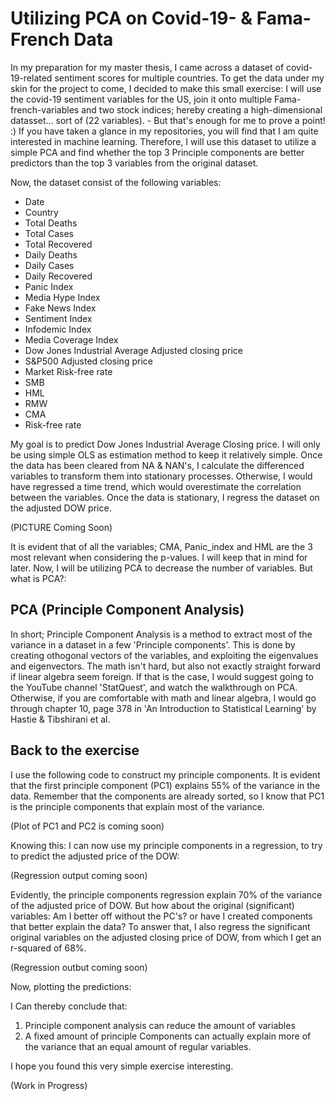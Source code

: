 # Utilizing PCA on Covid-19- & Fama-French Data
In my preparation for my master thesis, I came across a dataset of covid-19-related sentiment scores for multiple countries. To get the data under my skin for the project to come, I decided to make this small exercise: I will use the covid-19 sentiment variables for the US, join it onto multiple Fama-french-variables and two stock indices; hereby creating a high-dimensional datasset... sort of (22 variables). - But that's enough for me to prove a point! :)
If you have taken a glance in my repositories, you will find that I am quite interested in machine learning. Therefore, I will use this dataset to utilize a simple PCA and find whether the top 3 Principle components are better predictors than the top 3 variables from the original dataset.

Now, the dataset consist of the following variables:
- Date
- Country
- Total Deaths
- Total Cases
- Total Recovered
- Daily Deaths
- Daily Cases
- Daily Recovered
- Panic Index
- Media Hype Index
- Fake News Index
- Sentiment Index
- Infodemic Index
- Media Coverage Index
- Dow Jones Industrial Average Adjusted closing price
- S&P500 Adjusted closing price
- Market Risk-free rate
- SMB
- HML
- RMW
- CMA
- Risk-free rate

My goal is to predict Dow Jones Industrial Average Closing price. I will only be using simple OLS as estimation method to keep it relatively simple.
Once the data has been cleared from NA & NAN's, I calculate the differenced variables to transform them into stationary processes. Otherwise, I would have regressed a time trend, which would overestimate the correlation between the variables. Once the data is stationary, I regress the dataset on the adjusted DOW price.

(PICTURE Coming Soon)

It is evident that of all the variables; CMA, Panic_index and HML are the 3 most relevant when considering the p-values. I will keep that in mind for later.
Now, I will be utilizing PCA to decrease the number of variables. But what is PCA?:

## PCA (Principle Component Analysis)
In short; Principle Component Analysis is a method to extract most of the variance in a dataset in a few 'Principle components'. This is done by creating othogonal vectors of the variables, and exploiting the eigenvalues and eigenvectors. The math isn't hard, but also not exactly straight forward if linear algebra seem foreign. If that is the case, I would suggest going to the YouTube channel 'StatQuest', and watch the walkthrough on PCA. Otherwise, if you are comfortable with math and linear algebra, I would go through chapter 10, page 378 in 'An Introduction to Statistical Learning' by Hastie & Tibshirani et al. 

## Back to the exercise
I use the following code to construct my principle components. It is evident that the first principle component (PC1) explains 55% of the variance in the data. Remember that the components are already sorted, so I know that PC1 is the principle components that explain most of the variance.

(Plot of PC1 and PC2 is coming soon)

Knowing this: I can now use my principle components in a regression, to try to predict the adjusted price of the DOW:

(Regression output coming soon)

Evidently, the principle components regression explain 70% of the variance of the adjusted price of DOW. But how about the original (significant) variables: Am I better off without the PC's? or have I created components that better explain the data?
To answer that, I also regress the significant original variables on the adjusted closing price of DOW, from which I get an r-squared of 68%.

(Regression outbut coming soon)

Now, plotting the predictions:

I Can thereby conclude that:
1. Principle component analysis can reduce the amount of variables 
2. A fixed amount of principle Components can actually explain more of the variance that an equal amount of regular variables. 

I hope you found this very simple exercise interesting. 

(Work in Progress)
